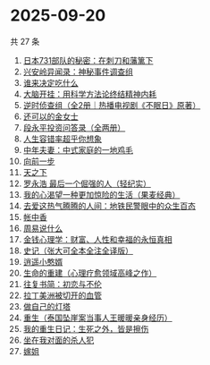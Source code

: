 # 2025-09-20

共 27 条

<!-- BEGIN WEREAD -->
<!-- 最后更新时间 2025-09-20 08:40:25 +0800 -->
1. [日本731部队的秘密：在刺刀和藩篱下](https://weread.qq.com/web/bookDetail/23032720813aba215g01106a)
1. [兴安岭异闻录：神秘事件调查组](https://weread.qq.com/web/bookDetail/b18329d0813aba684g017320)
1. [谁来决定吃什么](https://weread.qq.com/web/bookDetail/3f032960813aba67eg0172dd)
1. [大脑开挂：用科学方法论终结精神内耗](https://weread.qq.com/web/bookDetail/8fb327d0813aba5c5g012489)
1. [逆时侦查组（全2册｜热播电视剧《不眠日》原著）](https://weread.qq.com/web/bookDetail/e0132f00813aba6e2g015c80)
1. [还可以的金女士](https://weread.qq.com/web/bookDetail/74f32b50813aba67eg016b50)
1. [段永平投资问答录（全两册）](https://weread.qq.com/web/bookDetail/38e32c00813ab9f99g0102af)
1. [人生容错率超乎你想象](https://weread.qq.com/web/bookDetail/e8532490813aba685g01264e)
1. [中年夫妻：中式家庭的一地鸡毛](https://weread.qq.com/web/bookDetail/84d320b0813aba5b4g01798c)
1. [向前一步](https://weread.qq.com/web/bookDetail/cf232c50597c67cf2a90ba3)
1. [天之下](https://weread.qq.com/web/bookDetail/4de326a0721770aa4de95f4)
1. [罗永浩 最后一个倔强的人（轻纪实）](https://weread.qq.com/web/bookDetail/b2632970813aba045g012f70)
1. [我的心渴望一种更加惊险的生活（果麦经典）](https://weread.qq.com/web/bookDetail/dcd327a0813aba5abg019cde)
1. [去爱这热气腾腾的人间：地铁民警眼中的众生百态](https://weread.qq.com/web/bookDetail/77f32c70813aba692g019ed4)
1. [帐中香](https://weread.qq.com/web/bookDetail/e3232920813aba5e1g01341c)
1. [周易说什么](https://weread.qq.com/web/bookDetail/9d632660813aba3f4g01716a)
1. [金钱心理学：财富、人性和幸福的永恒真相](https://weread.qq.com/web/bookDetail/6ab326d0813ab7f97g014662)
1. [史记（张大可全本全注全译版）](https://weread.qq.com/web/bookDetail/77b32a00813aba44ag019088)
1. [逍遥小憨婿](https://weread.qq.com/web/bookDetail/b3332f20813aba573g018aea)
1. [生命的重建（心理疗愈领域高峰之作）](https://weread.qq.com/web/bookDetail/64d32e70813ab86deg014d6a)
1. [往复书简：初恋与不伦](https://weread.qq.com/web/bookDetail/4d6325c0813ab67dag011461)
1. [拉丁美洲被切开的血管](https://weread.qq.com/web/bookDetail/85432b007191874f8549b73)
1. [做自己的灯塔](https://weread.qq.com/web/bookDetail/b4932f70813ab9a69g019a5a)
1. [重生（泰国坠崖案当事人王暖暖亲身经历）](https://weread.qq.com/web/bookDetail/f56324b0813aba592g019f29)
1. [我的重生日记：生死之外，皆是擦伤](https://weread.qq.com/web/bookDetail/d7432640813ab9560g013cc5)
1. [坐在我对面的杀人犯](https://weread.qq.com/web/bookDetail/ac532770813aba51ag017c87)
1. [嫁姐](https://weread.qq.com/web/bookDetail/a4732730813aba576g0143c7)
<!-- END WEREAD -->